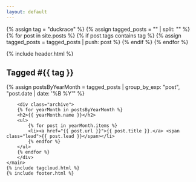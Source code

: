 ```yaml
---
layout: default
---
```


{% assign tag = "duckrace" %}
{% assign tagged_posts = "" | split: "" %}
{% for post in site.posts %}
  {% if post.tags contains tag %}
    {% assign tagged_posts = tagged_posts | push: post %}
  {% endif %}
{% endfor %}


<article>
    {% include header.html %}
    <main>
      <h1 class="post-title">Tagged #{{ tag }}</h1>
      {% assign postsByYearMonth = tagged_posts | group_by_exp: "post", "post.date | date: '%B %Y'" %}

        <div class="archive">
        {% for yearMonth in postsByYearMonth %}
        <h2>{{ yearMonth.name }}</h2>
        <ul>
            {% for post in yearMonth.items %}
            <li><a href="{{ post.url }}">{{ post.title }}.</a> <span class="lead">{{ post.lead }}</span></li>
            {% endfor %}
        </ul>
        {% endfor %}
        </div>
    </main>
    {% include tagcloud.html %}
    {% include footer.html %}
  </article>
